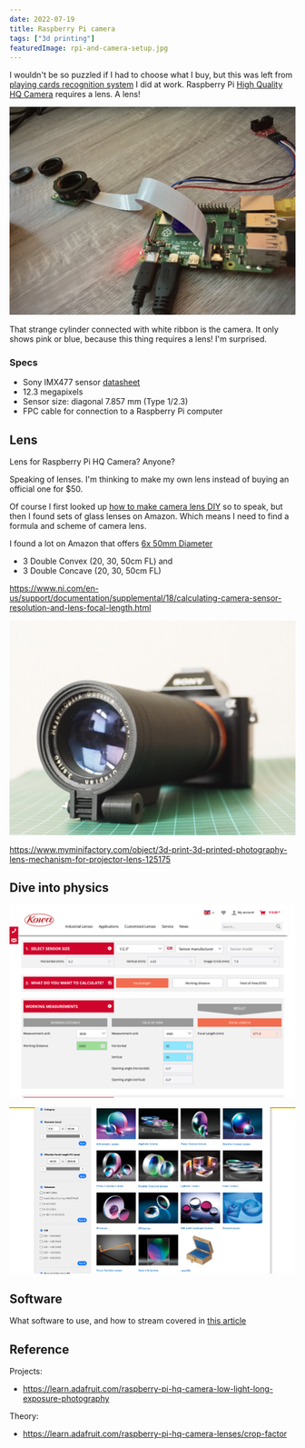 ```yaml
---
date: 2022-07-19
title: Raspberry Pi camera
tags: ["3d printing"]
featuredImage: rpi-and-camera-setup.jpg
---
```


I wouldn't be so puzzled if I had to choose what I buy, but this was left from [playing cards recognition system](/projects/playing-card-recognition-system) I did at work. Raspberry Pi [High Quality HQ Camera](https://www.adafruit.com/product/4561) requires a lens. A lens!

![Raspberry Pi 4 and High Quality camera](./rpi-and-camera-setup.jpg)

That strange cylinder connected with white ribbon is the camera. It only shows pink or blue, because this thing requires a lens! I'm surprised.

### Specs

- Sony IMX477 sensor [datasheet](https://www.sony-semicon.co.jp/products/common/pdf/IMX477-AACK_Flyer.pdf)
- 12.3 megapixels
- Sensor size: diagonal 7.857 mm (Type 1/2.3) 
- FPC cable for connection to a Raspberry Pi computer

## Lens

Lens for Raspberry Pi HQ Camera? Anyone?

Speaking of lenses. I'm thinking to make my own lens instead of buying an official one for $50.

Of course I first looked up [how to make camera lens DIY](https://www.youtube.com/watch?v=miuhxhodpiQ) so to speak, but then I found sets of glass lenses on Amazon. Which means I need to find a formula and scheme of camera lens.

I found a lot on Amazon that offers [6x 50mm Diameter](https://www.amazon.com/Amlong-Crystal-Premium-Optical-Diameter/dp/B07Z3CVFMB/)

- 3 Double Convex (20, 30, 50cm FL) and
- 3 Double Concave (20, 30, 50cm FL) 

https://www.ni.com/en-us/support/documentation/supplemental/18/calculating-camera-sensor-resolution-and-lens-focal-length.html

![](./lens-mechanism-for-projector-lens.jpg)

https://www.myminifactory.com/object/3d-print-3d-printed-photography-lens-mechanism-for-projector-lens-125175

## Dive into physics

![Focal length calculator](./focal-length-calculator.png)

![Lens types](./lens-types.png)


## Software

What software to use, and how to stream covered in [this article](https://www.tomshardware.com/how-to/use-raspberry-pi-camera-with-bullseye)


## Reference

Projects:
- https://learn.adafruit.com/raspberry-pi-hq-camera-low-light-long-exposure-photography

Theory:
- https://learn.adafruit.com/raspberry-pi-hq-camera-lenses/crop-factor
